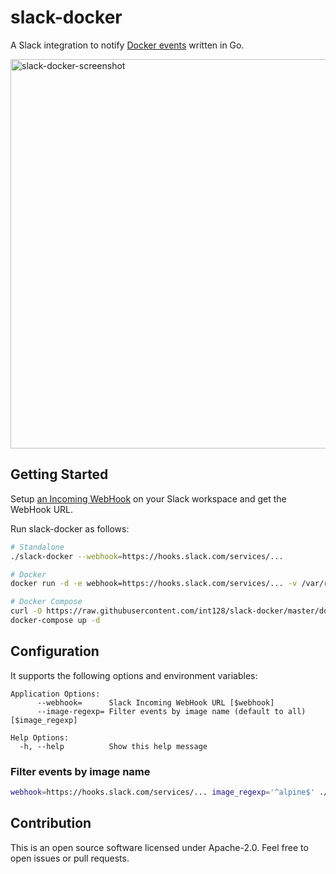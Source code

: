 # slack-docker

A Slack integration to notify [Docker events](https://docs.docker.com/engine/reference/commandline/events/) written in Go.

<img width="623" alt="slack-docker-screenshot" src="https://user-images.githubusercontent.com/321266/32720381-bc847924-c8a6-11e7-8348-fa7e03e82939.png">


## Getting Started

Setup [an Incoming WebHook](https://my.slack.com/services/new/incoming-webhook) on your Slack workspace and get the WebHook URL.

Run slack-docker as follows:

```sh
# Standalone
./slack-docker --webhook=https://hooks.slack.com/services/...

# Docker
docker run -d -e webhook=https://hooks.slack.com/services/... -v /var/run/docker.sock:/var/run/docker.sock int128/slack-docker

# Docker Compose
curl -O https://raw.githubusercontent.com/int128/slack-docker/master/docker-compose.yml
docker-compose up -d
```


## Configuration

It supports the following options and environment variables:

```
Application Options:
      --webhook=      Slack Incoming WebHook URL [$webhook]
      --image-regexp= Filter events by image name (default to all) [$image_regexp]

Help Options:
  -h, --help          Show this help message
```


### Filter events by image name

```sh
webhook=https://hooks.slack.com/services/... image_regexp='^alpine$' ./slack-docker
```


## Contribution

This is an open source software licensed under Apache-2.0.
Feel free to open issues or pull requests.
